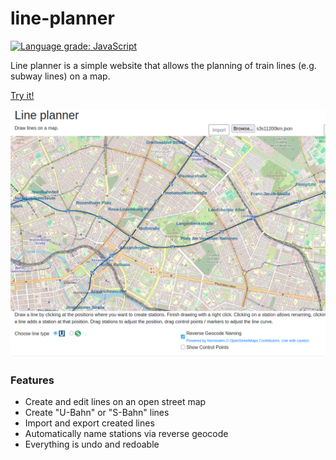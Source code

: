 # line-planner
[![Language grade: JavaScript](https://img.shields.io/lgtm/grade/javascript/g/frcroth/line-planner.svg?logo=lgtm&logoWidth=18)](https://lgtm.com/projects/g/frcroth/line-planner/context:javascript)

Line planner is a simple website that allows the planning of train lines (e.g. subway lines) on a map.

[Try it!](https://frcroth.github.io/line-planner/)  

![](doc/Screenshot_20250329_125451.png)

### Features
- Create and edit lines on an open street map
- Create "U-Bahn" or "S-Bahn" lines
- Import and export created lines
- Automatically name stations via reverse geocode
- Everything is undo and redoable
